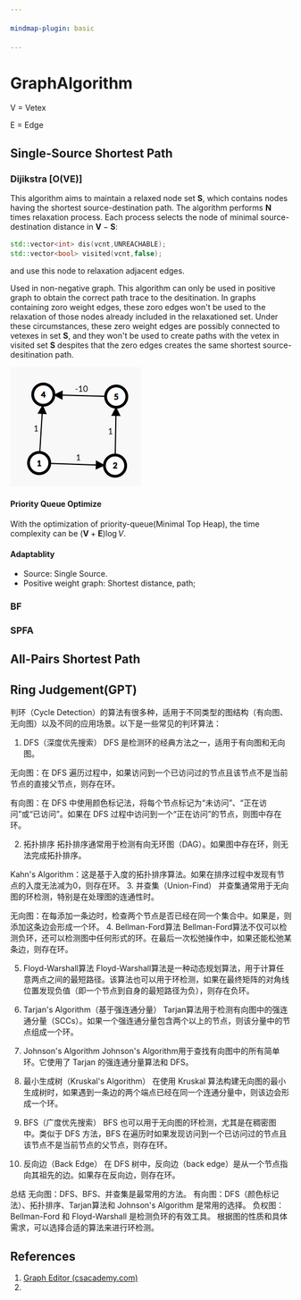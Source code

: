 ```yaml
---

mindmap-plugin: basic

---
```

# GraphAlgorithm

V = Vetex

E = Edge

## Single-Source Shortest Path

### Dijikstra [O(VE)]

This algorithm aims to maintain a relaxed node set $\mathbf{S}$, which contains nodes having the shortest source-destination path. The algorithm performs $\mathbf{N}$ times relaxation process. Each process selects the node of minimal source-destination distance in $\mathbf{V} - \mathbf{S}$:

```cpp
std::vector<int> dis(vcnt,UNREACHABLE);
std::vector<bool> visited(vcnt,false);
```

and use this node to relaxation adjacent edges.

Used in non-negative graph. This algorithm can only be used in positive graph to obtain the correct path trace to the desitination. In graphs containing zoro weight edges, these zoro edges won't be used to the relaxation of those nodes already included in the relaxationed set. Under these circumstances, these zero weight edges are possibly connected to vetexes in set $\mathbf{S}$, and they won't be used to create paths with the vetex in visited set $\mathbf{S}$ despites that the zero edges creates the same shortest source-desitination path.

![nagativeEdge](../../obsres/negativeEdge.png)

#### Priority Queue Optimize

With the optimization of priority-queue(Minimal Top Heap), the time complexity can be $\left(\mathbf{V} + \mathbf{E}\right)\log{V}$.

#### Adaptablity

- Source: Single Source.
- Positive weight graph: Shortest distance, path;

### BF

### SPFA

## All-Pairs Shortest Path

## Ring Judgement(GPT)

判环（Cycle Detection）的算法有很多种，适用于不同类型的图结构（有向图、无向图）以及不同的应用场景。以下是一些常见的判环算法：

1. DFS（深度优先搜索）
DFS 是检测环的经典方法之一，适用于有向图和无向图。

无向图：在 DFS 遍历过程中，如果访问到一个已访问过的节点且该节点不是当前节点的直接父节点，则存在环。

有向图：在 DFS 中使用颜色标记法，将每个节点标记为“未访问”、“正在访问”或“已访问”。如果在 DFS 过程中访问到一个“正在访问”的节点，则图中存在环。

2. 拓扑排序
拓扑排序通常用于检测有向无环图（DAG）。如果图中存在环，则无法完成拓扑排序。

Kahn's Algorithm：这是基于入度的拓扑排序算法。如果在排序过程中发现有节点的入度无法减为0，则存在环。
3. 并查集（Union-Find）
并查集通常用于无向图的环检测，特别是在处理图的连通性时。

无向图：在每添加一条边时，检查两个节点是否已经在同一个集合中。如果是，则添加这条边会形成一个环。
4. Bellman-Ford算法
Bellman-Ford算法不仅可以检测负环，还可以检测图中任何形式的环。在最后一次松弛操作中，如果还能松弛某条边，则存在环。

5. Floyd-Warshall算法
Floyd-Warshall算法是一种动态规划算法，用于计算任意两点之间的最短路径。该算法也可以用于环检测，如果在最终矩阵的对角线位置发现负值（即一个节点到自身的最短路径为负），则存在负环。

6. Tarjan's Algorithm（基于强连通分量）
Tarjan算法用于检测有向图中的强连通分量（SCCs）。如果一个强连通分量包含两个以上的节点，则该分量中的节点组成一个环。

7. Johnson's Algorithm
Johnson's Algorithm用于查找有向图中的所有简单环。它使用了 Tarjan 的强连通分量算法和 DFS。

8. 最小生成树（Kruskal's Algorithm）
在使用 Kruskal 算法构建无向图的最小生成树时，如果遇到一条边的两个端点已经在同一个连通分量中，则该边会形成一个环。

9. BFS（广度优先搜索）
BFS 也可以用于无向图的环检测，尤其是在稠密图中。类似于 DFS 方法，BFS 在遍历时如果发现访问到一个已访问过的节点且该节点不是当前节点的父节点，则存在环。

10. 反向边（Back Edge）
在 DFS 树中，反向边（back edge）是从一个节点指向其祖先的边。如果存在反向边，则存在环。

总结
无向图：DFS、BFS、并查集是最常用的方法。
有向图：DFS（颜色标记法）、拓扑排序、Tarjan算法和 Johnson's Algorithm 是常用的选择。
负权图：Bellman-Ford 和 Floyd-Warshall 是检测负环的有效工具。
根据图的性质和具体需求，可以选择合适的算法来进行环检测。

## References

1. [Graph Editor (csacademy.com)](https://csacademy.com/app/graph_editor/)
2.
